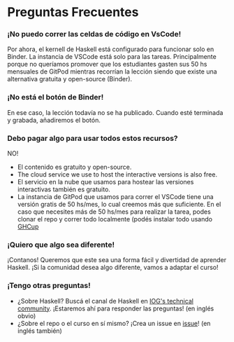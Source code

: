 # Preguntas Frecuentes

### ¡No puedo correr las celdas de código en VsCode!

Por ahora, el kernell de Haskell está configurado para funcionar solo en Binder. La instancia de VSCode está solo para las tareas. Principalmente porque no queríamos promover que los estudiantes gasten sus 50 hs mensuales de GitPod mientras recorrían la lección siendo que existe una alternativa gratuita y open-source (Binder).
### ¡No está el botón de Binder!

En ese caso, la lección todavía no se ha publicado. Cuando esté terminada y grabada, añadiremos el botón.
### Debo pagar algo para usar todos estos recursos?

NO!
- El contenido es gratuito y open-source.
- The cloud service we use to host the interactive versions is also free.
- El servicio en la nube que usamos para hostear las versiones interactivas también es gratuito.
- La instancia de GitPod que usamos para correr el VSCode tiene una versión gratis de 50 hs/mes, lo cual creemos más que suficiente. En el caso que necesites más de 50 hs/mes para realizar la tarea, podes clonar el repo y correr todo localmente (podés instalar todo usando [GHCup](https://www.haskell.org/ghcup/)
### ¡Quiero que algo sea diferente!

¡Contanos! Queremos que este sea una forma fácil y divertidad de aprender Haskell. ¡Si la comunidad desea algo diferente, vamos a adaptar el curso!

### ¡Tengo otras preguntas!

- ¿Sobre Haskell? Buscá el canal de Haskell en [IOG's technical community](https://discord.com/invite/cmveaxuzBn). ¡Estaremos ahí para responder las preguntas! (en inglés obvio)
- ¿Sobre el repo o el curso en sí mismo? ¡Crea un issue en [issue](https://github.com/input-output-hk/haskell-course/issues)! (en inglés también)
